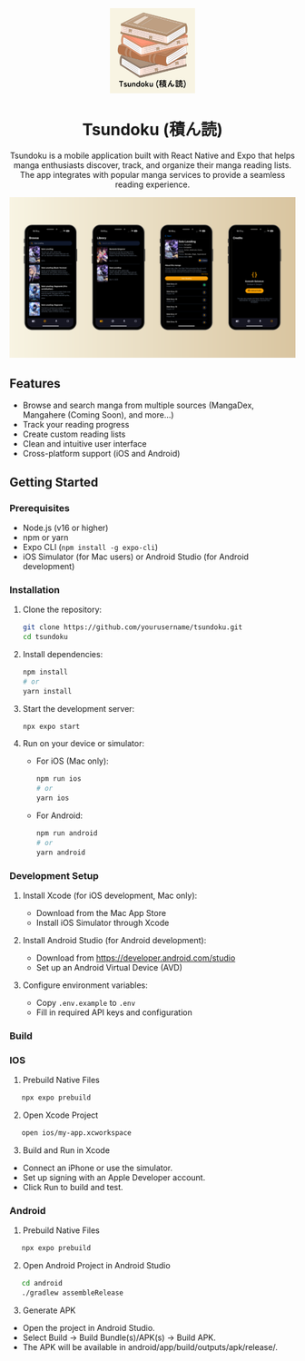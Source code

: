 <p align="center">
  <a href="https://hello.kennethsolomon.com/">
    <img alt="Tsundoku" src="https://github.com/kennethsolomon/Tsundoku/blob/main/assets/images/app-icon.png?raw=true" width="150">
  </a>
</p>

<h1 align="center">
  Tsundoku (積ん読)
</h1>
<p align="center">
   Tsundoku is a mobile application built with React Native and Expo that helps manga enthusiasts discover, track, and organize their manga reading lists. The app integrates with popular manga services to provide a seamless reading experience.</p>

<p align="center">
  <a href="https://hello.kennethsolomon.com/">
    <img alt="Tsundoku" src="https://github.com/kennethsolomon/Tsundoku/blob/main/assets/images/showcase.png?raw=true" width="1080">
  </a>
</p>

## Features

- Browse and search manga from multiple sources (MangaDex, Mangahere (Coming Soon), and more...)
- Track your reading progress
- Create custom reading lists
- Clean and intuitive user interface
- Cross-platform support (iOS and Android)

## Getting Started

### Prerequisites

- Node.js (v16 or higher)
- npm or yarn
- Expo CLI (`npm install -g expo-cli`)
- iOS Simulator (for Mac users) or Android Studio (for Android development)

### Installation

1. Clone the repository:
   ```bash
   git clone https://github.com/yourusername/tsundoku.git
   cd tsundoku
   ```

2. Install dependencies:
   ```bash
   npm install
   # or
   yarn install
   ```

3. Start the development server:
   ```bash
   npx expo start
   ```

4. Run on your device or simulator:
   - For iOS (Mac only):
     ```bash
     npm run ios
     # or
     yarn ios
     ```
   - For Android:
     ```bash
     npm run android
     # or
     yarn android
     ```

### Development Setup

1. Install Xcode (for iOS development, Mac only):
   - Download from the Mac App Store
   - Install iOS Simulator through Xcode

2. Install Android Studio (for Android development):
   - Download from https://developer.android.com/studio
   - Set up an Android Virtual Device (AVD)

3. Configure environment variables:
   - Copy `.env.example` to `.env`
   - Fill in required API keys and configuration



### Build

### IOS
1.	Prebuild Native Files
   ```bash
      npx expo prebuild
   ```

2.	Open Xcode Project
   ```bash
      open ios/my-app.xcworkspace
   ```

3.	Build and Run in Xcode
- Connect an iPhone or use the simulator.
- Set up signing with an Apple Developer account.
- Click Run to build and test.


### Android
1.	Prebuild Native Files
   ```bash
      npx expo prebuild
   ```

2.	Open Android Project in Android Studio
   ```bash
      cd android
      ./gradlew assembleRelease
   ```

3.	Generate APK
- Open the project in Android Studio.
- Select Build → Build Bundle(s)/APK(s) → Build APK.
- The APK will be available in android/app/build/outputs/apk/release/.
